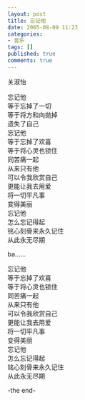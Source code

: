 ```yaml
---
layout: post
title: 忘记他
date: 2005-08-09 11:23
categories:
- 音乐
tags: []
published: true
comments: true
---
```

关淑怡  

忘记他  
等于忘掉了一切  
等于将方和向抛掉  
遗失了自己  
忘记他  
等于忘掉了欢喜  
等于将心灵也锁住  
同苦痛一起  
从来只有他  
可以令我欣赏自己  
更能让我去用爱  
将一切平凡事  
变得美丽  
忘记他  
怎么忘记得起  
铭心刻骨来永久记住  
从此永无尽期

ba......  

忘记他  
等于忘掉了欢喜  
等于将心灵也锁住  
同苦痛一起  
从来只有他  
可以令我欣赏自己  
更能让我去用爱  
将一切平凡事  
变得美丽  
忘记他  
怎么忘记得起  
铭心刻骨来永久记住  
从此永无尽期  

-the end-  
